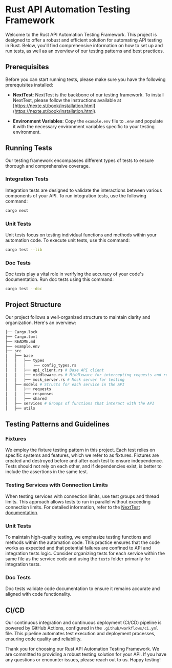 # Rust API Automation Testing Framework

Welcome to the Rust API Automation Testing Framework. This project is designed to offer a robust and efficient solution for automating API testing in Rust. Below, you'll find comprehensive information on how to set up and run tests, as well as an overview of our testing patterns and best practices.

## Prerequisites

Before you can start running tests, please make sure you have the following prerequisites installed:

- **NextTest**: NextTest is the backbone of our testing framework. To install NextTest, please follow the instructions available at [https://nexte.st/book/installation.html](https://nexte.st/book/installation.html).

- **Environment Variables**: Copy the `example.env` file to `.env` and populate it with the necessary environment variables specific to your testing environment.

## Running Tests

Our testing framework encompasses different types of tests to ensure thorough and comprehensive coverage.

### Integration Tests

Integration tests are designed to validate the interactions between various components of your API. To run integration tests, use the following command:

```bash
cargo next
```

### Unit Tests

Unit tests focus on testing individual functions and methods within your automation code. To execute unit tests, use this command:

```bash
cargo test --lib
```

### Doc Tests

Doc tests play a vital role in verifying the accuracy of your code's documentation. Run doc tests using this command:

```bash
cargo test --doc
```

## Project Structure

Our project follows a well-organized structure to maintain clarity and organization. Here's an overview:

```bash
├── Cargo.lock
├── Cargo.toml
├── README.md
├── example.env
├── src
│   ├── base
│   │   ├── types
│   │   │   ├── config_types.rs
│   │   ├── api_client.rs # Base API client
│   │   ├── middleware.rs # Middleware for intercepting requests and responses
│   │   ├── mock_server.rs # Mock server for testing
│   ├── models # Structs for each service in the API
│   │   ├── requests
│   │   ├── responses 
│   │   ├── shared
│   ├── services # Groups of functions that interact with the API
│   ├── utils
```

## Testing Patterns and Guidelines

### Fixtures

We employ the fixture testing pattern in this project. Each test relies on specific systems and features, which we refer to as fixtures. Fixtures are created and destroyed before and after each test to ensure independence. Tests should not rely on each other, and if dependencies exist, is better to include the assertions in the same test.

### Testing Services with Connection Limits

When testing services with connection limits, use test groups and thread limits. This approach allows tests to run in parallel without exceeding connection limits. For detailed information, refer to the [NextTest documentation](https://nexte.st/book/test-groups.html).

### Unit Tests

To maintain high-quality testing, we emphasize testing functions and methods within the automation code. This practice ensures that the code works as expected and that potential failures are confined to API and integration tests logic. Consider organizing tests for each service within the same file as the service code and using the `tests` folder primarily for integration tests.

### Doc Tests

Doc tests validate code documentation to ensure it remains accurate and aligned with code functionality.

## CI/CD

Our continuous integration and continuous deployment (CI/CD) pipeline is powered by GitHub Actions, configured in the `.github/workflows/ci.yml` file. This pipeline automates test execution and deployment processes, ensuring code quality and reliability.

Thank you for choosing our Rust API Automation Testing Framework. We are committed to providing a robust testing solution for your API. If you have any questions or encounter issues, please reach out to us. Happy testing!